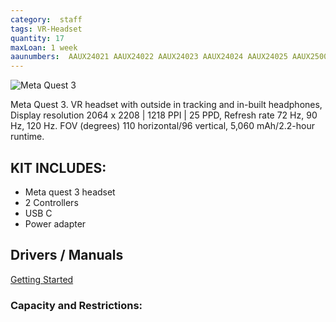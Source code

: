 ```yaml
---
category:  staff
tags: VR-Headset
quantity: 17
maxLoan: 1 week
aaunumbers:  AAUX24021 AAUX24022 AAUX24023 AAUX24024 AAUX24025 AAUX25005 AAUX25006 AAUX25007 AAUX25008 AAUX25009 AAUX25010 AAUX25011 AAUX25012 AAUX25013 AAUX25014 AAU25047 AAU25046
---
```

![Meta Quest 3](https://mixed-news.com/en/wp-content/uploads/2024/09/Meta-Quest-3-Hardware-Hero-1200x675.jpg)

Meta Quest 3. VR headset with outside in tracking and in-built headphones, Display resolution 2064 x 2208 | 1218 PPI | 25 PPD, Refresh rate 72 Hz, 90 Hz, 120 Hz. FOV (degrees) 110 horizontal/96 vertical, 5,060 mAh/2.2-hour runtime.
## KIT INCLUDES:
-  Meta quest 3 headset  
-  2 Controllers  
-  USB C  
-  Power adapter

## Drivers / Manuals
[Getting Started](https://www.meta.com/da-dk/help/quest/articles/getting-started/getting-started-with-quest-3/)



### Capacity and Restrictions:
